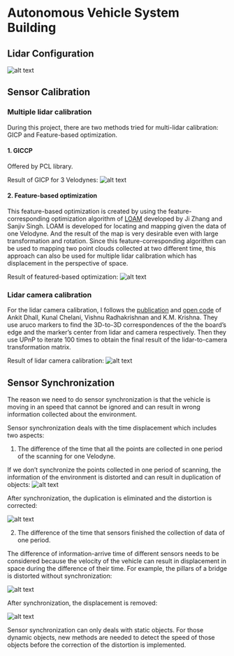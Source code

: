 # Autonomous Vehicle System Building

## Lidar Configuration
![alt text](images/lidar.png "configuration")

## Sensor Calibration
### Multiple lidar calibration
During this project, there are two methods tried for multi-lidar calibration: GICP and Feature-based optimization.
#### 1. GICCP
Offered by PCL library. 

Result of GICP for 3 Velodynes:
![alt text](images/GICP.png "GICP")

#### 2. Feature-based optimization
This feature-based optimization is created by using the feature-corresponding optimization algorithm of [LOAM](http://www.roboticsproceedings.org/rss10/p07.pdf) developed by Ji Zhang and Sanjiv Singh. LOAM is developed for locating and mapping given the data of one Velodyne. And the result of the map is very desirable even with large  transformation and rotation. Since this feature-corresponding algorithm can be used to mapping two point clouds collected at two different time, this approach can also be used for multiple lidar calibration which has displacement in the perspective of space. 

Result of featured-based optimization:
![alt text](images/lm.png "feature-based optimization")

### Lidar camera calibration
For the lidar camera calibration, I follows the [publication](https://arxiv.org/abs/1705.09785) and [open code](https://github.com/ankitdhall/lidar_camera_calibration) of Ankit Dhall, Kunal Chelani, Vishnu Radhakrishnan and K.M. Krishna. They use aruco markers to find the 3D-to-3D correspondences of the the board’s edge and the marker’s center from lidar and camera respectively. Then they use UPnP to iterate 100 times to obtain the final result of the lidar-to-camera transformation matrix.

Result of lidar camera calibration:
![alt text](images/lidar_cam.png "lidar camera calibration")

## Sensor Synchronization
The reason we need to do sensor synchronization is that the vehicle is moving in an speed that cannot be ignored and can result in wrong information collected about the environment.

Sensor synchronization deals with the time displacement which includes two aspects:

1. The difference of the time that all the points are collected in one period of the scanning for one Velodyne.

If we don’t synchronize the points collected in one period of scanning, the information of the environment is distorted and can result in duplication of objects:
![alt text](images/lidar_sync1.png "unsynchronized lidar points")

After synchronization, the duplication is eliminated and the distortion is corrected:

![alt text](images/lidar_sync2.png "synchronized lidar points")

2. The difference of the time that sensors finished the collection of data of one period.

The difference of information-arrive time of different sensors needs to be considered because the velocity of the vehicle can result in displacement in space during the difference of their time. For example, the pillars of a bridge is distorted without synchronization:

![alt text](images/multi_sync1.png "unsynchronized multiple lidar")

After synchronization, the displacement is removed:

![alt text](images/multi_sync2.png "synchronized multiple lidar")

Sensor synchronization can only deals with static objects. For those dynamic objects, new methods are needed to detect the speed of those objects before the correction of the distortion is implemented.
